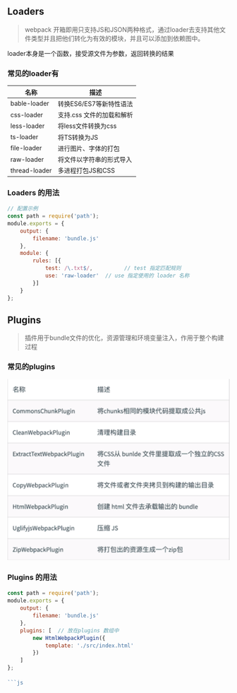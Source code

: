 ## Loaders
> webpack 开箱即用只支持JS和JSON两种格式，通过loader去支持其他文件类型并且把他们转化为有效的模块，并且可以添加到依赖图中。

loader本身是一个函数，接受源文件为参数，返回转换的结果

### 常见的loader有

名称 | 描述
---|---
bable-loader | 转换ES6/ES7等新特性语法
css-loader	 | 支持.css 文件的加载和解析
less-loader	 | 将less文件转换为css
ts-loader	 | 将TS转换为JS
file-loader	 | 进行图片、字体的打包
raw-loader	 | 将文件以字符串的形式导入
thread-loader| 多进程打包JS和CSS


###  Loaders 的用法
```js
// 配置示例
const path = require('path');
module.exports = {
    output: {
        filename: 'bundle.js'
    },
    module: {
        rules: [{
            test: /\.txt$/,          // test 指定匹配规则
            use: 'raw-loader'  // use 指定使用的 loader 名称
        }]
    }
};
```

## Plugins
> 插件用于bundle文件的优化，资源管理和环境变量注入，作用于整个构建过程

### 常见的plugins

![images](../images/1-2.png)

### Plugins 的用法

```js
const path = require('path');
module.exports = {
    output: {
        filename: 'bundle.js'
    },
    plugins: [  // 放在plugins 数组中
        new HtmlWebpackPlugin({
            template: './src/index.html'
        })
    ]
};

```js